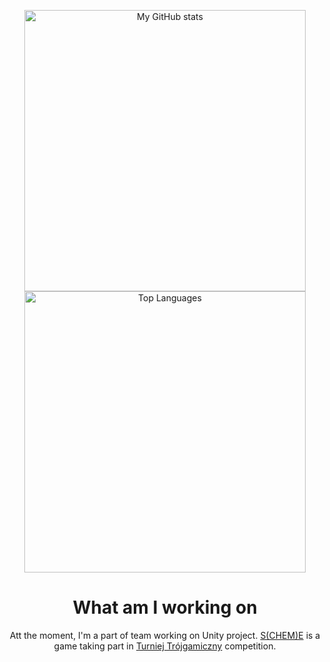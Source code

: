 <p align="center">
  <img src="https://github-readme-stats.vercel.app/api?username=gucio321&theme=blue-green&bg_color=45,137c15,175a71&title_color=fff&text_color=fff&count_private=true&show_icons=true&custom_title=Stats%20of%20gucio321%20aka%20M.Sz.&hide_border=true" width=450px alt="My GitHub stats"/>
  <img src="https://github-readme-stats.vercel.app/api/top-langs/?username=gucio321&theme=blue-green&bg_color=45,175a71,137c15&title_color=fff&text_color=fff&count_private=true&show_icons=true&custom_title=Top%20Languages%20of%20gucio321&hide_border=true" width=450px alt="Top Languages"/>
</p>
 
<h1 align="center">What am I working on</h1>
<p align="center">
Att the moment, I'm a part of team working on Unity project.
<a href="https://neonKnights.github.io/sCHEMe-website">S(CHEM)E</a> is a game
taking part in <a href="https://t3g.pl">Turniej Trójgamiczny</a> competition.
</p>
